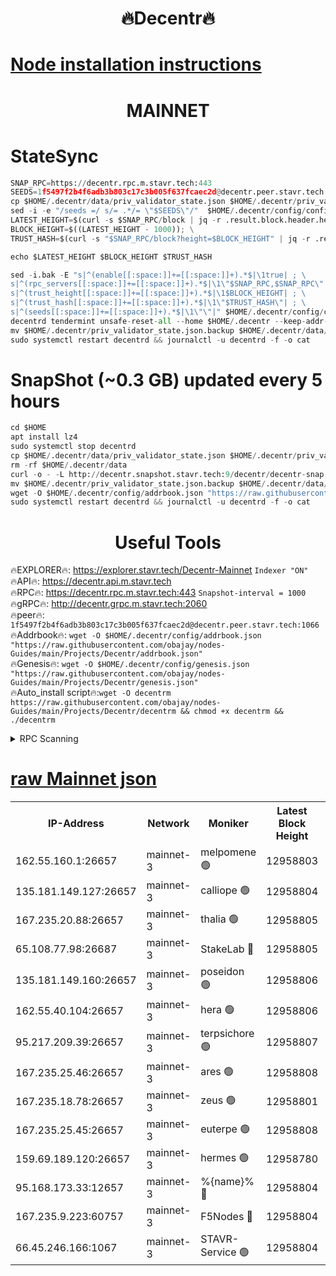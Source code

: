 <h1 align="center"> 🔥Decentr🔥</h1>

[Node installation instructions](https://github.com/obajay/nodes-Guides/tree/main/Projects/Decentr)
=
<h1 align="center"> MAINNET</h1>

# StateSync
```python
SNAP_RPC=https://decentr.rpc.m.stavr.tech:443
SEEDS=1f5497f2b4f6adb3b803c17c3b005f637fcaec2d@decentr.peer.stavr.tech:1066
cp $HOME/.decentr/data/priv_validator_state.json $HOME/.decentr/priv_validator_state.json.backup
sed -i -e "/seeds =/ s/= .*/= \"$SEEDS\"/"  $HOME/.decentr/config/config.toml
LATEST_HEIGHT=$(curl -s $SNAP_RPC/block | jq -r .result.block.header.height); \
BLOCK_HEIGHT=$((LATEST_HEIGHT - 1000)); \
TRUST_HASH=$(curl -s "$SNAP_RPC/block?height=$BLOCK_HEIGHT" | jq -r .result.block_id.hash)

echo $LATEST_HEIGHT $BLOCK_HEIGHT $TRUST_HASH

sed -i.bak -E "s|^(enable[[:space:]]+=[[:space:]]+).*$|\1true| ; \
s|^(rpc_servers[[:space:]]+=[[:space:]]+).*$|\1\"$SNAP_RPC,$SNAP_RPC\"| ; \
s|^(trust_height[[:space:]]+=[[:space:]]+).*$|\1$BLOCK_HEIGHT| ; \
s|^(trust_hash[[:space:]]+=[[:space:]]+).*$|\1\"$TRUST_HASH\"| ; \
s|^(seeds[[:space:]]+=[[:space:]]+).*$|\1\"\"|" $HOME/.decentr/config/config.toml
decentrd tendermint unsafe-reset-all --home $HOME/.decentr --keep-addr-book
mv $HOME/.decentr/priv_validator_state.json.backup $HOME/.decentr/data/priv_validator_state.json
sudo systemctl restart decentrd && journalctl -u decentrd -f -o cat
```
# SnapShot (~0.3 GB) updated every 5 hours
```python
cd $HOME
apt install lz4
sudo systemctl stop decentrd
cp $HOME/.decentr/data/priv_validator_state.json $HOME/.decentr/priv_validator_state.json.backup
rm -rf $HOME/.decentr/data
curl -o - -L http://decentr.snapshot.stavr.tech:9/decentr/decentr-snap.tar.lz4 | lz4 -c -d - | tar -x -C $HOME/.decentr --strip-components 2
mv $HOME/.decentr/priv_validator_state.json.backup $HOME/.decentr/data/priv_validator_state.json
wget -O $HOME/.decentr/config/addrbook.json "https://raw.githubusercontent.com/obajay/nodes-Guides/main/Projects/Decentr/addrbook.json"
sudo systemctl restart decentrd && journalctl -u decentrd -f -o cat
```

 <h1 align="center"> Useful Tools</h1>

🔥EXPLORER🔥:     https://explorer.stavr.tech/Decentr-Mainnet        `Indexer "ON"` \
🔥API🔥:          https://decentr.api.m.stavr.tech \
🔥RPC🔥:          https://decentr.rpc.m.stavr.tech:443              `Snapshot-interval = 1000` \
🔥gRPC🔥:         http://decentr.grpc.m.stavr.tech:2060 \
🔥peer🔥:         `1f5497f2b4f6adb3b803c17c3b005f637fcaec2d@decentr.peer.stavr.tech:1066` \
🔥Addrbook🔥:  `wget -O $HOME/.decentr/config/addrbook.json "https://raw.githubusercontent.com/obajay/nodes-Guides/main/Projects/Decentr/addrbook.json"` \
🔥Genesis🔥:  `wget -O $HOME/.decentr/config/genesis.json "https://raw.githubusercontent.com/obajay/nodes-Guides/main/Projects/Decentr/genesis.json"` \
🔥Auto_install script🔥:`wget -O decentrm https://raw.githubusercontent.com/obajay/nodes-Guides/main/Projects/Decentr/decentrm && chmod +x decentrm && ./decentrm`

<details>
<summary>RPC Scanning</summary>

<h2 align="center"> We scan nodes in real time every 4 hours. And we provide the final result of RPC endpoints.
We cannot influence the operation of these nodes in any way. </h2>


```python
If Voting Power is higher than 0 --> then the Node is a validator of the network and may be subject to attack and be a potential threat to the chain.
```
```python
We marked such validators with a red symbol
```

</details>

[raw Mainnet json](https://rpc-check.decentrm.stavr.tech/decentrm/rpc-decentrm-result.json)
=



<table><tr><th>IP-Address</th><th>Network</th><th>Moniker</th><th>Latest Block Height</th><th>Earliest Block Height</th><th>Catching Up</th><th>Tx Index</th><th>Voting Power</th><th>Scan Time</th></tr><tr><td>162.55.160.1:26657</td><td>mainnet-3</td><td>melpomene 🟢</td><td>12958803</td><td>1688950</td><td>False</td><td>on</td><td>0</td><td>2024-02-19T10:10:26.741336172UTC</td></tr><tr><td>135.181.149.127:26657</td><td>mainnet-3</td><td>calliope 🟢</td><td>12958804</td><td>1688950</td><td>False</td><td>on</td><td>0</td><td>2024-02-19T10:10:29.119839544UTC</td></tr><tr><td>167.235.20.88:26657</td><td>mainnet-3</td><td>thalia 🟢</td><td>12958805</td><td>1688950</td><td>False</td><td>on</td><td>0</td><td>2024-02-19T10:10:34.880763505UTC</td></tr><tr><td>65.108.77.98:26687</td><td>mainnet-3</td><td>StakeLab 🔴</td><td>12958805</td><td>1688950</td><td>False</td><td>on</td><td>5443709</td><td>2024-02-19T10:10:35.249313859UTC</td></tr><tr><td>135.181.149.160:26657</td><td>mainnet-3</td><td>poseidon 🟢</td><td>12958806</td><td>1688950</td><td>False</td><td>on</td><td>0</td><td>2024-02-19T10:10:39.946857229UTC</td></tr><tr><td>162.55.40.104:26657</td><td>mainnet-3</td><td>hera 🟢</td><td>12958806</td><td>1688950</td><td>False</td><td>on</td><td>0</td><td>2024-02-19T10:10:42.242667684UTC</td></tr><tr><td>95.217.209.39:26657</td><td>mainnet-3</td><td>terpsichore 🟢</td><td>12958807</td><td>1688950</td><td>False</td><td>on</td><td>0</td><td>2024-02-19T10:10:46.697383476UTC</td></tr><tr><td>167.235.25.46:26657</td><td>mainnet-3</td><td>ares 🟢</td><td>12958808</td><td>1688950</td><td>False</td><td>on</td><td>0</td><td>2024-02-19T10:10:51.054279397UTC</td></tr><tr><td>167.235.18.78:26657</td><td>mainnet-3</td><td>zeus 🟢</td><td>12958801</td><td>1688950</td><td>False</td><td>on</td><td>0</td><td>2024-02-19T10:10:53.329764180UTC</td></tr><tr><td>167.235.25.45:26657</td><td>mainnet-3</td><td>euterpe 🟢</td><td>12958808</td><td>1688950</td><td>False</td><td>on</td><td>0</td><td>2024-02-19T10:10:55.685652477UTC</td></tr><tr><td>159.69.189.120:26657</td><td>mainnet-3</td><td>hermes 🟢</td><td>12958780</td><td>1688950</td><td>False</td><td>on</td><td>0</td><td>2024-02-19T10:10:55.923809017UTC</td></tr><tr><td>95.168.173.33:12657</td><td>mainnet-3</td><td>%{name}% 🔴</td><td>12958804</td><td>8964001</td><td>False</td><td>on</td><td>4264098</td><td>2024-02-19T10:10:30.268728480UTC</td></tr><tr><td>167.235.9.223:60757</td><td>mainnet-3</td><td>F5Nodes 🔴</td><td>12958804</td><td>12380001</td><td>False</td><td>off</td><td>562</td><td>2024-02-19T10:10:30.509087429UTC</td></tr><tr><td>66.45.246.166:1067</td><td>mainnet-3</td><td>STAVR-Service 🟢</td><td>12958804</td><td>12957001</td><td>False</td><td>on</td><td>0</td><td>2024-02-19T10:10:29.740946880UTC</td></tr></table>
